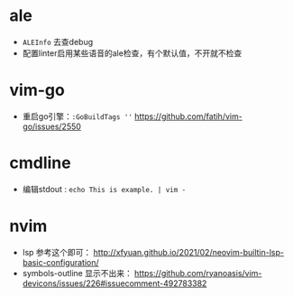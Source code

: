 # ale

* `ALEInfo` 去查debug
* 配置linter启用某些语音的ale检查，有个默认值，不开就不检查


# vim-go

* 重启go引擎：`:GoBuildTags ''` https://github.com/fatih/vim-go/issues/2550


# cmdline

* 编辑stdout : `echo This is example. | vim -`


# nvim 

- lsp 参考这个即可： http://xfyuan.github.io/2021/02/neovim-builtin-lsp-basic-configuration/
- symbols-outline 显示不出来： https://github.com/ryanoasis/vim-devicons/issues/226#issuecomment-492783382
